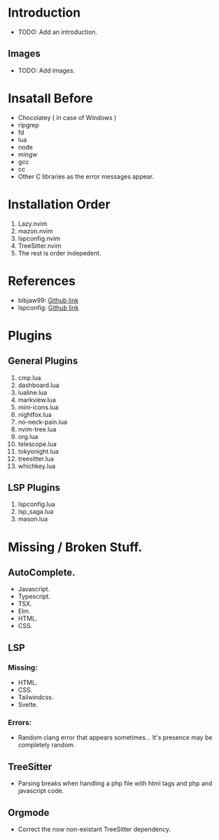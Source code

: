 # Introduction
+ TODO: Add an introduction.
## Images
+ TODO: Add images.


# Insatall Before

+ Chocolatey ( in case of Windows )
+ ripgrep
+ fd
+ lua
+ node
+ mingw
+ gcc
+ cc
+ Other C libraries as the error messages appear.


# Installation Order

1. Lazy.nvim
2. mazon.nvim
3. lspconfig.nvim
4. TreeSitter.nvim
5. The rest is order indepedent.


# References

+ bibjaw99: [Github link](https://github.com/bibjaw99/workstation/tree/master/.config/nvim)
+ lspconfig: [Github link](https://github.com/neovim/nvim-lspconfig)


# Plugins

## General Plugins

1. cmp.lua
2. dashboard.lua
3. lualine.lua
4. markview.lua
5. mini-icons.lua
6. nightfox.lua
7. no-neck-pain.lua
8. nvim-tree.lua
9. org.lua
10. telescope.lua
11. tokyonight.lua
12. treesitter.lua
13. whichkey.lua

## LSP Plugins

1. lspconfig.lua
2. lsp_saga.lua
3. mason.lua


# Missing / Broken Stuff.

## AutoComplete.

+ Javascript.
+ Typescript.
+ TSX.
+ Elm.
+ HTML.
+ CSS.

## LSP

### Missing:

+ HTML.
+ CSS.
+ Tailwindcss.
+ Svelte.

### Errors:

+ Random clang error that appears sometimes... It's presence may be completely random.

## TreeSitter

+ Parsing breaks when handling a php file with html tags and php and javascript code.

## Orgmode

+ Correct the now non-existant TreeSitter dependency.
